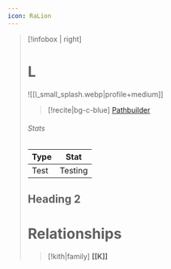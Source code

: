 ```yaml
---
icon: RaLion
---
```

> [!infobox | right]
> # L
> ![[l_small_splash.webp|profile+medium]]
> >[!recite|bg-c-blue] [Pathbuilder](https://pathbuilder2e.com/launch.html?build=833811)
> 
> ###### Stats
> | Type | Stat |
> | ---- | ---- |
> | Test | Testing |
> ## Heading 2
> # Relationships
> >[!kith|family] **[[K]]**
